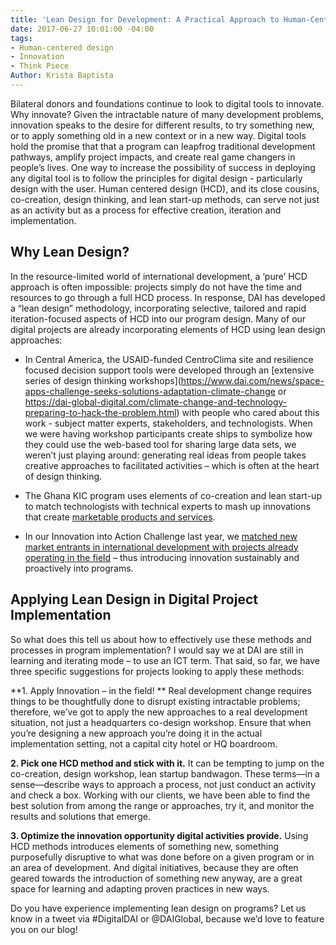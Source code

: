 ```yaml
---
title: 'Lean Design for Development: A Practical Approach to Human-Centered Design'
date: 2017-06-27 10:01:00 -04:00
tags:
- Human-centered design
- Innovation
- Think Piece
Author: Krista Baptista
---
```


Bilateral donors and foundations continue to look to digital tools to innovate. Why innovate? Given the intractable nature of many development problems, innovation speaks to the desire for different results, to try something new, or to apply something old in a new context or in a new way. Digital tools hold the promise that that a program can leapfrog traditional development pathways, amplify project impacts, and create real game changers in people’s lives. One way to increase the possibility of success in deploying any digital tool is to follow the principles for digital design - particularly design with the user. Human centered design (HCD), and its close cousins, co-creation, design thinking, and lean start-up methods, can serve not just as an activity but as a process for effective creation, iteration and implementation.

## Why Lean Design?

In the resource-limited world of international development, a ‘pure’ HCD approach is often impossible: projects simply do not have the time and resources to go through a full HCD process. In response, DAI has developed a “lean design” methodology, incorporating selective, tailored and rapid iteration-focused aspects of HCD into our program design. Many of our digital projects are already incorporating elements of HCD using lean design approaches: 

* In Central America, the USAID-funded CentroClima site and resilience focused decision support tools were developed through an [extensive series of design thinking workshops](https://www.dai.com/news/space-apps-challenge-seeks-solutions-adaptation-climate-change or https://dai-global-digital.com/climate-change-and-technology-preparing-to-hack-the-problem.html) with people who cared about this work - subject matter experts, stakeholders, and technologists. When we were having workshop participants create ships to symbolize how they could use the web-based tool for sharing large data sets, we weren’t just playing around: generating real ideas from people takes creative approaches to facilitated activities – which is often at the heart of design thinking. 

* The Ghana KIC program uses elements of co-creation and lean start-up to match technologists with technical experts to mash up innovations that create [marketable products and services](https://dai-global-digital.com/women-in-agritech-profiles-from-ghana.html). 

* In our Innovation into Action Challenge last year, we [matched new market entrants in international development with projects already operating in the field](https://www.dai.com/news/innovation-action-challenge-attracts-great-response?related-box) – thus introducing innovation sustainably and proactively into programs. 

## Applying Lean Design in Digital Project Implementation

So what does this tell us about how to effectively use these methods and processes in program implementation? I would say we at DAI are still in learning and iterating mode – to use an ICT term. That said, so far, we have three specific suggestions for projects looking to apply these methods:

**1. Apply Innovation – in the field! ** Real development change requires things to be thoughtfully done to disrupt existing intractable problems; therefore, we’ve got to apply the new approaches to a real development situation, not just a headquarters co-design workshop. Ensure that when you’re designing a new approach you’re doing it in the actual implementation setting, not a capital city hotel or HQ boardroom.

**2. Pick one HCD method and stick with it.**  It can be tempting to jump on the co-creation, design workshop, lean startup bandwagon. These terms—in a sense—describe ways to approach a process, not just conduct an activity and check a box. Working with our clients, we have been able to find the best solution from among the range or approaches, try it, and monitor the results and solutions that emerge.

**3. Optimize the innovation opportunity digital activities provide.** Using HCD methods introduces elements of something new, something purposefully disruptive to what was done before on a given program or in an area of development. And digital initiatives, because they are often geared towards the introduction of something new anyway, are a great space for learning and adapting proven practices in new ways.

Do you have experience implementing lean design on programs? Let us know in a tweet via #DigitalDAI or @DAIGlobal, because we’d love to feature you on our blog!